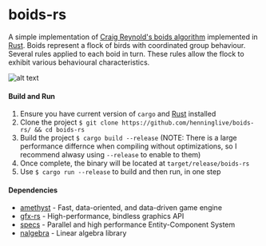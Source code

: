 # boids-rs
A simple implementation of [Craig Reynold's boids algorithm](https://en.wikipedia.org/wiki/Boids) implemented in [Rust](https://www.rust-lang.org/).
Boids represent a flock of birds with coordinated group behaviour.
Several rules applied to each boid in turn.
These rules allow the flock to exhibit various behavioural characteristics.

![alt text](boids.gif)

#### Build and Run
1. Ensure you have current version of `cargo` and [Rust](https://www.rust-lang.org/) installed
2. Clone the project `$ git clone https://github.com/henninglive/boids-rs/ && cd boids-rs`
3. Build the project `$ cargo build --release` (NOTE: There is a large performance differnce when compiling without optimizations, so I recommend alwasy using `--release` to enable to them)
4. Once complete, the binary will be located at `target/release/boids-rs`
5. Use `$ cargo run --release` to build and then run, in one step

#### Dependencies
 - [amethyst](https://github.com/amethyst/amethyst) - Fast, data-oriented, and data-driven game engine
 - [gfx-rs](https://github.com/gfx-rs/gfx) - High-performance, bindless graphics API
 - [specs](https://github.com/slide-rs/specs) - Parallel and high performance Entity-Component System
 - [nalgebra](https://github.com/sebcrozet/nalgebra) - Linear algebra library
